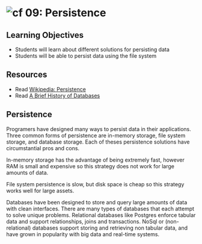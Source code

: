 ![cf](http://i.imgur.com/7v5ASc8.png) 09: Persistence
===

## Learning Objectives
* Students will learn about different solutions for persisting data
* Students will be able to persist data using the file system

## Resources
* Read [Wikipedia: Persistence](https://en.wikipedia.org/wiki/Persistence_(computer_science))
* Read [A Brief History of Databases](http://avant.org/project/history-of-databases/)

## Persistence
Programers have designed many ways to persist data in their applications. Three
common forms of persistence are in-memory storage, file system storage, and
database storage. Each of theses persistence solutions have circumstantial pros
and cons.

In-memory storage has the advantage of being extremely fast, however RAM is
small and expensive so this strategy does not work for large amounts of data.

File system persistence is slow, but disk space is cheap so this strategy works
well for large assets.

Databases have been designed to store and query large amounts of data with
clean interfaces. There are many types of databases that each attempt to solve
unique problems. Relational databases like Postgres enforce tabular data and
support relationships, joins and transactions. NoSql or (non-relational)
databases support storing and retrieving non tabular data, and have grown in
popularity with big data and real-time systems.
